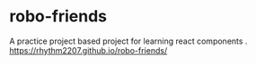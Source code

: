 # robo-friends
A practice project based project for learning react components .
https://rhythm2207.github.io/robo-friends/
